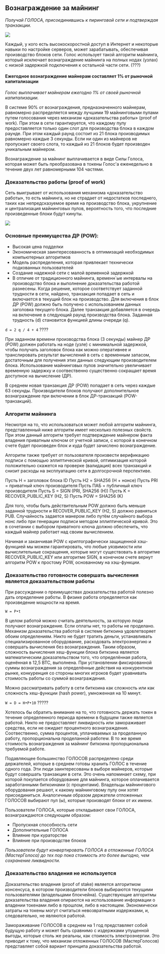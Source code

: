 ## Вознаграждение за майнинг

_Получай ГОЛОСА, присоединившись к пиринговой сети и подтверждая транзакции._

![](http://static.cyber.fund/statics/images/tmp/pb.jpg)

Каждый, у кого есть высокоскоростной доступ в Интернет и некоторые навыки по настройке серверов, может зарабатывать, обеспечивая производство блоков сети. Голос использует такой алгоритм майнинга, который исключает вознаграждение майнинга на полных нодах (узлах) с низкой задержкой подключения к остальной части сети. (???)

#### Ежегодное вознаграждение майнерам составляет 1% от рыночной капитализации
_Голос выплачивает майнерам ежегодно 1% от своей рыночной капитализации._

В системе 90% от вознаграждения, предназначенного майнерам, равномерно распределяется между лучшими 19 майнинговыми пулами путем голосования через механизм «доказательства работы» (proof of work). При этом в сети гарантируется, что каждому пулу предоставляется только один слот для производства блока в каждом раунде. При этом каждый раунд состоит из 21 блока производимых равномерно каждые 3 секунды. Если ни один из майнеров не пропускает своего слота, то каждый из 21 блоков будет производен уникальным майнером.

Вознаграждение за майнинг выплачивается в виде Силы Голоса, которая может быть преобразована в токены Голос'а еженедельно в течение двух лет равномерными 104 частями.

### Доказательство работы (proof of work)

Сеть выигрывает от использования механизма «доказательство работы», то есть майнинга, но не страдает от недостатков последнего, таких как непредсказуемое время на производство блока, укрупнение и централизация майнинговых пулов, вероятность того, что последние произведенные блоки будут кинуты. 

![](http://vignette4.wikia.nocookie.net/animaniacs/images/0/04/Exercise_wheel.jpg)
### Основные преимущества ДР (POW):

 - Высокая цена подделки
 - Экономическая заинтересованность в оптимизаций необходимых компьютерных алгоритмов
 - Модель распределения, которая привлекает технически подкованных пользователей
 - Создание надежной сети с малой временной задержкой
 - В отличие от традиционного майнинга, временн\`ые интервалы на производство блока и выполнение доказательства работой разнесены. Когда решение, которое соответствует заданной трудности в сети, найдено, транзакция попадает в сеть и включается в текущий блок на производство. Для включения в блок ДР (POW) должно быть получено с использованием данных заголовка текущего блока. Далее транзакция добавляется в очередь на включение в следующий раунд производства блока. Заданная трудность (d) становится функцией длины очереди (q).

`d = 2 q / 4 + 4`
????

При заданном времени производства блока (3 секунды) майнер ДР (POW) должен работать на ноде (узле) с минимальной задержкой, чтобы получать заголовок блока как можно оперативнее и транслировать результат вычислений в сеть с временным запасом, достаточным для получения этих данных следующим производителем блока. Использование майнинговых пулов значительно увеличивает временную задержку и соотвественно существенно сокращает время доступное на вычисление (ДР).

В среднем новая транзакция ДР (POW) попадает в сеть через каждые 63 секунды. Производители блоков получают дополнительное вознаграждение при включении в блок ДР-транзакций (POW-транзакций).

### Алгоритм майнинга

Несмотря на то, что использоваться может любой алгоритм майнинга, представленный ниже алгоритм имеет несколько полезных свойств. При этом данный алгоритм требует подтверждение майнером факта владения приватным ключом от учетной записи, с которой в конечном счете будет произведен блок и куда будет зачислено вознаграждение. 

Алгоритм также требует от пользователя произвести верификацию подписи с помощью эллиптической кривой, оптимизация которой положительно скажется на проверке (валидация) всех транзакций и снизит расходы на эксплуатацию сети в долгосрочной перспективе.

Пусть H = заголовок блока ID
Пусть Н2 = SHA256 (H + нонсе)
Пусть PRI = приватный ключ производителя
Пусть ПАБ = публичный ключ производителя
Пусть S = SIGN (PRI, SHA256 (H))
Пусть K = RECOVER_PUBLIC_KEY (H2, S)
Пусть POW = SHA256 (K)


Для того, чтобы быть действительным POW должно быть меньше заданной трудности и RECOVER_PUBLIC_KEY (H2, S) должно равняться PUB. Случайность задается манером либо путём случайного выбора нонс либо при генерации подписи методом  эллиптической кривой. Это в сочетании с выбором приватного ключа  должно обеспечить, что каждый майнер работает над своим вычислением.

Начиная и заканчивая POW с криптографически защищенной хэш-функцией мы можем гарантировать, что любые уязвимости или вычислительные сокращения, которые могут существовать в алгоритме RECOVER_PUBLIC_KEY или алгоритме SIGN, в конечном счете вернут алгоритм POW к простому POW, основанному на хэш-функции.

### Доказательство готовности совершать вычисления является доказательством работы

При рассуждении о преимуществах доказательства работой полезно дать определение работы. В физике работа определяется как произведение мощности на время.

`W = P•t`

В целом работой можно считать деятельность, за которую люди получают вознаграждение. Если оплаты нет, то работы не проделано. Механизм доказательства работой в системе биткоина удовлетворяет обоим определениям. Никто не будет тратить деньги, устанавливать специализированное оборудование, расходовать электроэнергию и совершать вычисления без вознаграждения. Таким образом, сложность вычисления хеш-функции блока биткоина является математическим доказательством того, что определённая работа, оценённая в 12,5 BTC, выполнена.  При установлении фиксированной суммы вознаграждения за определённые  действия на конкурентном рынке, конкуренция со стороны многих игроков будет уравнивать стоимость работы со суммой вознаграждения.  

Можно рассматривать работу в сети биткоина как сложность или как сложность хеш-функции (hash power), умноженная на 10 минут.

`W = D = H•P•10`
?????

Хотелось бы обратить внимание на то, что готовность держать токен в течение определенного периода времени в будущем также является работой. Никто не предоставляет ликвидность или замораживает средства, если не ожидает процентного вознаграждения. Соотвественно,  сумма процентов, уплачиваемых за проделанную работу, пропорциональна проделанной работеw. В то же время стоимость вознаграждения за майнинг биткоина  пропорциональна требуемой работе.

Подавляющее большинство ГОЛОСОВ распределено среди держателей, которые в среднем готовы хранить ГОЛОС в течение одного года. Эти люди заинтересованы в выборе майнеров, которые будут совершать транзакции в сети. Это очень напоминает схему, при которой покупается оборудование для майнинга, которое оплачивается заработанными биткоинами (с процентами). Владельцы майнингового оборудования решают, к какому майнинговому пулу они хотят присоединиться. Аналогичным образом держатели отложенных ГОЛОСОВ выбирают пул (ы), которые производят блоки от их имени.

Пользователи ГОЛОСА, которые откладывают свои ГОЛОСА, вознаграждаются следующим образом:

 - Пропускная способность сети
 - Дополнительные ГОЛОСА
 - Влияние при кураторстве
 - Влияние при производстве блоков

_Пользователи будут конвертировать ГОЛОСА в отложенные ГОЛОСА (МастерГолоса) до тех пор пока стоимость это более выгодно, чем сохранение ликвидности._

### Доказательство владения не используется

Доказательство владения (proof of stake) является алгоритмом консенсуса, в котором производители блоков выбираются текущими пользователями (владельцами блокчейна). Существующие алгоритмы доказательства владения опираются на использование информации о владении токенами либо в прошлом, либо в настоящем. Экономически затраты на токены могут считаться невозвратными издержками, и, следовательно, не являются работой.

Замораживание ГОЛОСОВ в среднем на 1 год представляет собой будущую работу и может быть сравнимо с издержками упущенной выгоды, которые столь же реальны, как стоимость электроэнергии. Это приводит к тому, что механизм отложенных ГОЛОСОВ (МастерГолосов) представляет собой вариант принципа доказательства работой.

